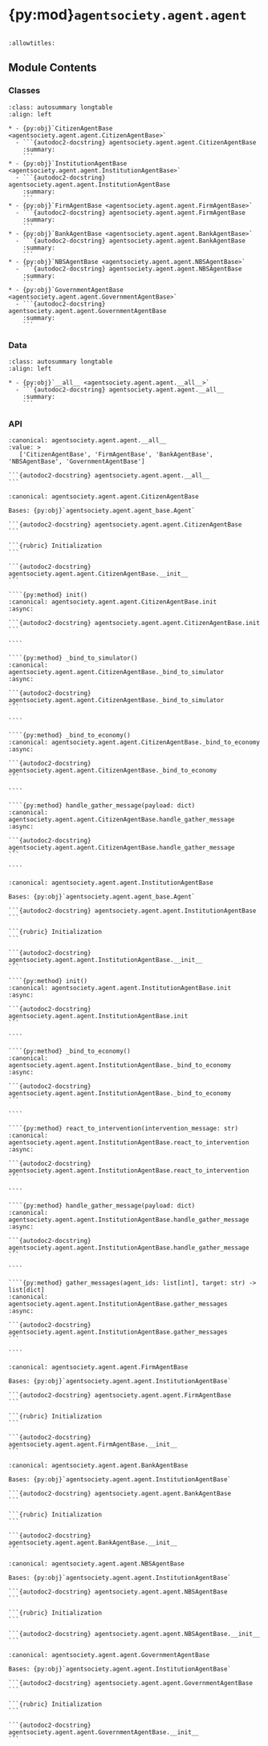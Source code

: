 # {py:mod}`agentsociety.agent.agent`

```{py:module} agentsociety.agent.agent
```

```{autodoc2-docstring} agentsociety.agent.agent
:allowtitles:
```

## Module Contents

### Classes

````{list-table}
:class: autosummary longtable
:align: left

* - {py:obj}`CitizenAgentBase <agentsociety.agent.agent.CitizenAgentBase>`
  - ```{autodoc2-docstring} agentsociety.agent.agent.CitizenAgentBase
    :summary:
    ```
* - {py:obj}`InstitutionAgentBase <agentsociety.agent.agent.InstitutionAgentBase>`
  - ```{autodoc2-docstring} agentsociety.agent.agent.InstitutionAgentBase
    :summary:
    ```
* - {py:obj}`FirmAgentBase <agentsociety.agent.agent.FirmAgentBase>`
  - ```{autodoc2-docstring} agentsociety.agent.agent.FirmAgentBase
    :summary:
    ```
* - {py:obj}`BankAgentBase <agentsociety.agent.agent.BankAgentBase>`
  - ```{autodoc2-docstring} agentsociety.agent.agent.BankAgentBase
    :summary:
    ```
* - {py:obj}`NBSAgentBase <agentsociety.agent.agent.NBSAgentBase>`
  - ```{autodoc2-docstring} agentsociety.agent.agent.NBSAgentBase
    :summary:
    ```
* - {py:obj}`GovernmentAgentBase <agentsociety.agent.agent.GovernmentAgentBase>`
  - ```{autodoc2-docstring} agentsociety.agent.agent.GovernmentAgentBase
    :summary:
    ```
````

### Data

````{list-table}
:class: autosummary longtable
:align: left

* - {py:obj}`__all__ <agentsociety.agent.agent.__all__>`
  - ```{autodoc2-docstring} agentsociety.agent.agent.__all__
    :summary:
    ```
````

### API

````{py:data} __all__
:canonical: agentsociety.agent.agent.__all__
:value: >
   ['CitizenAgentBase', 'FirmAgentBase', 'BankAgentBase', 'NBSAgentBase', 'GovernmentAgentBase']

```{autodoc2-docstring} agentsociety.agent.agent.__all__
```

````

`````{py:class} CitizenAgentBase(id: int, name: str, toolbox: agentsociety.agent.agent_base.AgentToolbox, memory: agentsociety.memory.Memory)
:canonical: agentsociety.agent.agent.CitizenAgentBase

Bases: {py:obj}`agentsociety.agent.agent_base.Agent`

```{autodoc2-docstring} agentsociety.agent.agent.CitizenAgentBase
```

```{rubric} Initialization
```

```{autodoc2-docstring} agentsociety.agent.agent.CitizenAgentBase.__init__
```

````{py:method} init()
:canonical: agentsociety.agent.agent.CitizenAgentBase.init
:async:

```{autodoc2-docstring} agentsociety.agent.agent.CitizenAgentBase.init
```

````

````{py:method} _bind_to_simulator()
:canonical: agentsociety.agent.agent.CitizenAgentBase._bind_to_simulator
:async:

```{autodoc2-docstring} agentsociety.agent.agent.CitizenAgentBase._bind_to_simulator
```

````

````{py:method} _bind_to_economy()
:canonical: agentsociety.agent.agent.CitizenAgentBase._bind_to_economy
:async:

```{autodoc2-docstring} agentsociety.agent.agent.CitizenAgentBase._bind_to_economy
```

````

````{py:method} handle_gather_message(payload: dict)
:canonical: agentsociety.agent.agent.CitizenAgentBase.handle_gather_message
:async:

```{autodoc2-docstring} agentsociety.agent.agent.CitizenAgentBase.handle_gather_message
```

````

`````

`````{py:class} InstitutionAgentBase(id: int, name: str, toolbox: agentsociety.agent.agent_base.AgentToolbox, memory: agentsociety.memory.Memory)
:canonical: agentsociety.agent.agent.InstitutionAgentBase

Bases: {py:obj}`agentsociety.agent.agent_base.Agent`

```{autodoc2-docstring} agentsociety.agent.agent.InstitutionAgentBase
```

```{rubric} Initialization
```

```{autodoc2-docstring} agentsociety.agent.agent.InstitutionAgentBase.__init__
```

````{py:method} init()
:canonical: agentsociety.agent.agent.InstitutionAgentBase.init
:async:

```{autodoc2-docstring} agentsociety.agent.agent.InstitutionAgentBase.init
```

````

````{py:method} _bind_to_economy()
:canonical: agentsociety.agent.agent.InstitutionAgentBase._bind_to_economy
:async:

```{autodoc2-docstring} agentsociety.agent.agent.InstitutionAgentBase._bind_to_economy
```

````

````{py:method} react_to_intervention(intervention_message: str)
:canonical: agentsociety.agent.agent.InstitutionAgentBase.react_to_intervention
:async:

```{autodoc2-docstring} agentsociety.agent.agent.InstitutionAgentBase.react_to_intervention
```

````

````{py:method} handle_gather_message(payload: dict)
:canonical: agentsociety.agent.agent.InstitutionAgentBase.handle_gather_message
:async:

```{autodoc2-docstring} agentsociety.agent.agent.InstitutionAgentBase.handle_gather_message
```

````

````{py:method} gather_messages(agent_ids: list[int], target: str) -> list[dict]
:canonical: agentsociety.agent.agent.InstitutionAgentBase.gather_messages
:async:

```{autodoc2-docstring} agentsociety.agent.agent.InstitutionAgentBase.gather_messages
```

````

`````

````{py:class} FirmAgentBase(id: int, name: str, toolbox: agentsociety.agent.agent_base.AgentToolbox, memory: agentsociety.memory.Memory)
:canonical: agentsociety.agent.agent.FirmAgentBase

Bases: {py:obj}`agentsociety.agent.agent.InstitutionAgentBase`

```{autodoc2-docstring} agentsociety.agent.agent.FirmAgentBase
```

```{rubric} Initialization
```

```{autodoc2-docstring} agentsociety.agent.agent.FirmAgentBase.__init__
```

````

````{py:class} BankAgentBase(id: int, name: str, toolbox: agentsociety.agent.agent_base.AgentToolbox, memory: agentsociety.memory.Memory)
:canonical: agentsociety.agent.agent.BankAgentBase

Bases: {py:obj}`agentsociety.agent.agent.InstitutionAgentBase`

```{autodoc2-docstring} agentsociety.agent.agent.BankAgentBase
```

```{rubric} Initialization
```

```{autodoc2-docstring} agentsociety.agent.agent.BankAgentBase.__init__
```

````

````{py:class} NBSAgentBase(id: int, name: str, toolbox: agentsociety.agent.agent_base.AgentToolbox, memory: agentsociety.memory.Memory)
:canonical: agentsociety.agent.agent.NBSAgentBase

Bases: {py:obj}`agentsociety.agent.agent.InstitutionAgentBase`

```{autodoc2-docstring} agentsociety.agent.agent.NBSAgentBase
```

```{rubric} Initialization
```

```{autodoc2-docstring} agentsociety.agent.agent.NBSAgentBase.__init__
```

````

````{py:class} GovernmentAgentBase(id: int, name: str, toolbox: agentsociety.agent.agent_base.AgentToolbox, memory: agentsociety.memory.Memory)
:canonical: agentsociety.agent.agent.GovernmentAgentBase

Bases: {py:obj}`agentsociety.agent.agent.InstitutionAgentBase`

```{autodoc2-docstring} agentsociety.agent.agent.GovernmentAgentBase
```

```{rubric} Initialization
```

```{autodoc2-docstring} agentsociety.agent.agent.GovernmentAgentBase.__init__
```

````

